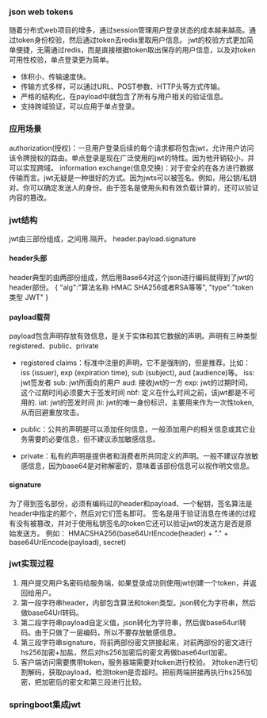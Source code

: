 ### json web tokens
随着分布式web项目的增多，通过session管理用户登录状态的成本越来越高。通过token身份校验，然后通过token去redis里取用户信息。
jwt的校验方式更加简单便捷，无需通过redis，而是直接根据token取出保存的用户信息，以及对token可用性校验，单点登录更为简单。


* 体积小、传输速度快。
* 传输方式多样，可以通过URL、POST参数、HTTP头等方式传输。
* 严格的结构化，在payload中就包含了所有与用户相关的验证信息。
* 支持跨域验证，可以应用于单点登录。

### 应用场景
authorization(授权)：一旦用户登录后续的每个请求都将包含jwt，允许用户访问该令牌授权的路由。单点登录是现在广泛使用的jwt的特性。因为他开销较小，并可以实现跨域。
information exchange(信息交换)：对于安全的在各方进行数据传输而言。jwt无疑是一种很好的方式。因为jwts可以被签名。例如，用公钥/私钥对。你可以确定发送人的身份。由于签名是使用头和有效负载计算的，还可以验证内容的篡改。

### jwt结构
jwt由三部份组成，之间用.隔开。
header.payload.signature

#### header头部
header典型的由两部份组成，然后用Base64对这个json进行编码就得到了jwt的header部份。
{
	"alg":"算法名称 HMAC SHA256或者RSA等等",
	"type":"token类型  JWT"
}


#### payload载荷
payload包含声明存放有效信息，是关于实体和其它数据的声明。声明有三种类型registered、public、private
* registered claims：标准中注册的声明，它不是强制的，但是推荐。比如：iss (issuer), exp (expiration time), sub (subject), aud (audience)等。
    iss: jwt签发者
    sub: jwt所面向的用户
    aud: 接收jwt的一方
    exp: jwt的过期时间，这个过期时间必须要大于签发时间
    nbf: 定义在什么时间之前，该jwt都是不可用的.
    iat: jwt的签发时间
    jti: jwt的唯一身份标识，主要用来作为一次性token,从而回避重放攻击。

* public：公共的声明是可以添加任何信息，一般添加用户的相关信息或其它业务需要的必要信息，但不建议添加敏感信息。

* private：私有的声明是提供者和消费者所共同定义的声明。一般不建议存放敏感信息，因为base64是对称解密的，意味着该部份信息可以视作明文信息。

#### signature
为了得到签名部份，必须有编码过的header和payload、一个秘钥，签名算法是header中指定的那个，然后对它们签名即可。
签名是用于验证消息在传递的过程有没有被篡改，并对于使用私钥签名的token它还可以验证jwt的发送方是否是原始发送方。
例如：
HMACSHA256(base64UrlEncode(header) + "." + base64UrlEncode(payload), secret)


### jwt实现过程
1. 用户提交用户名密码给服务端，如果登录成功则使用jwt创建一个token，并返回给用户。
2. 第一段字符串header，内部包含算法和token类型。json转化为字符串，然后做base64Url转码。
3. 第二段字符串payload自定义值，json转化为字符串，然后做base64url转码。由于只做了一层编码，所以不要存放敏感信息。
4. 第三段字符串signature，将前两部份密文拼接起来，对前两部份的密文进行hs256加密+加盐，然后对hs256加密后的密文再做base64url加密。
5. 客户端访问需要携带token，服务器端需要对token进行校验。
    对token进行切割解码，获取payload，检测token是否超时。把前两端拼接再执行hs256加密，把加密后的密文和第三段进行比较。




### springboot集成jwt